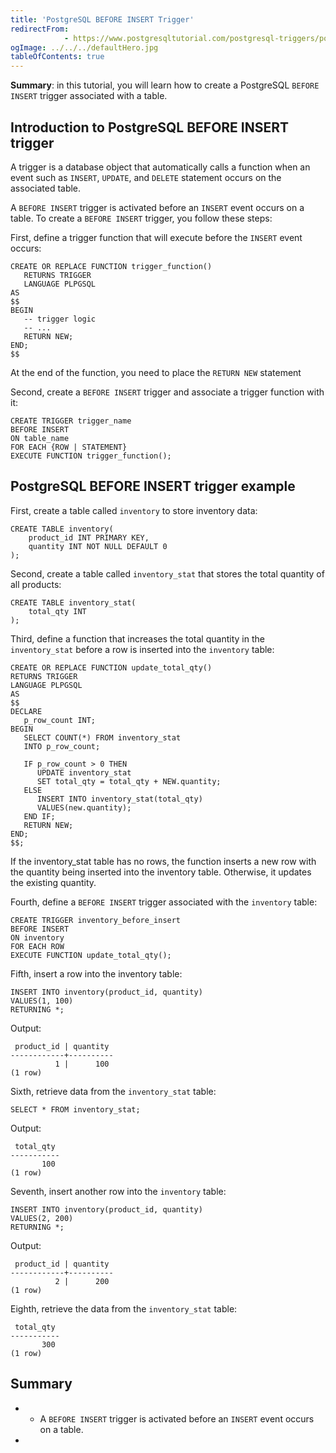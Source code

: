 ```yaml
---
title: 'PostgreSQL BEFORE INSERT Trigger'
redirectFrom: 
            - https://www.postgresqltutorial.com/postgresql-triggers/postgresql-before-insert-trigger/
ogImage: ../../../defaultHero.jpg
tableOfContents: true
---
```


**Summary**: in this tutorial, you will learn how to create a PostgreSQL `BEFORE INSERT` trigger associated with a table.



## Introduction to PostgreSQL BEFORE INSERT trigger



A trigger is a database object that automatically calls a function when an event such as `INSERT`, `UPDATE`, and `DELETE` statement occurs on the associated table.



A `BEFORE INSERT` trigger is activated before an `INSERT` event occurs on a table. To create a `BEFORE INSERT` trigger, you follow these steps:



First, define a trigger function that will execute before the `INSERT` event occurs:



```
CREATE OR REPLACE FUNCTION trigger_function()
   RETURNS TRIGGER
   LANGUAGE PLPGSQL
AS
$$
BEGIN
   -- trigger logic
   -- ...
   RETURN NEW;
END;
$$
```



At the end of the function, you need to place the `RETURN NEW` statement



Second, create a `BEFORE INSERT` trigger and associate a trigger function with it:



```
CREATE TRIGGER trigger_name
BEFORE INSERT
ON table_name
FOR EACH {ROW | STATEMENT}
EXECUTE FUNCTION trigger_function();
```



## PostgreSQL BEFORE INSERT trigger example



First, create a table called `inventory` to store inventory data:



```
CREATE TABLE inventory(
    product_id INT PRIMARY KEY,
    quantity INT NOT NULL DEFAULT 0
);
```



Second, create a table called `inventory_stat` that stores the total quantity of all products:



```
CREATE TABLE inventory_stat(
    total_qty INT
);
```



Third, define a function that increases the total quantity in the `inventory_stat` before a row is inserted into the `inventory` table:



```
CREATE OR REPLACE FUNCTION update_total_qty()
RETURNS TRIGGER
LANGUAGE PLPGSQL
AS
$$
DECLARE
   p_row_count INT;
BEGIN
   SELECT COUNT(*) FROM inventory_stat
   INTO p_row_count;

   IF p_row_count > 0 THEN
      UPDATE inventory_stat
      SET total_qty = total_qty + NEW.quantity;
   ELSE
      INSERT INTO inventory_stat(total_qty)
      VALUES(new.quantity);
   END IF;
   RETURN NEW;
END;
$$;
```



If the inventory_stat table has no rows, the function inserts a new row with the quantity being inserted into the inventory table. Otherwise, it updates the existing quantity.



Fourth, define a `BEFORE INSERT` trigger associated with the `inventory` table:



```
CREATE TRIGGER inventory_before_insert
BEFORE INSERT
ON inventory
FOR EACH ROW
EXECUTE FUNCTION update_total_qty();
```



Fifth, insert a row into the inventory table:



```
INSERT INTO inventory(product_id, quantity)
VALUES(1, 100)
RETURNING *;
```



Output:



```
 product_id | quantity
------------+----------
          1 |      100
(1 row)
```



Sixth, retrieve data from the `inventory_stat` table:



```
SELECT * FROM inventory_stat;
```



Output:



```
 total_qty
-----------
       100
(1 row)
```



Seventh, insert another row into the `inventory` table:



```
INSERT INTO inventory(product_id, quantity)
VALUES(2, 200)
RETURNING *;
```



Output:



```
 product_id | quantity
------------+----------
          2 |      200
(1 row)
```



Eighth, retrieve the data from the `inventory_stat` table:



```
 total_qty
-----------
       300
(1 row)
```



## Summary



- - A `BEFORE INSERT` trigger is activated before an `INSERT` event occurs on a table.
- 
